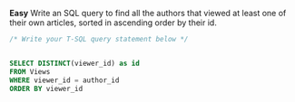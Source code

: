 **Easy**
Write an SQL query to find all the authors that viewed at least one of their own articles, sorted in ascending order by their id.


```SQL
/* Write your T-SQL query statement below */


SELECT DISTINCT(viewer_id) as id
FROM Views
WHERE viewer_id = author_id
ORDER BY viewer_id

```
